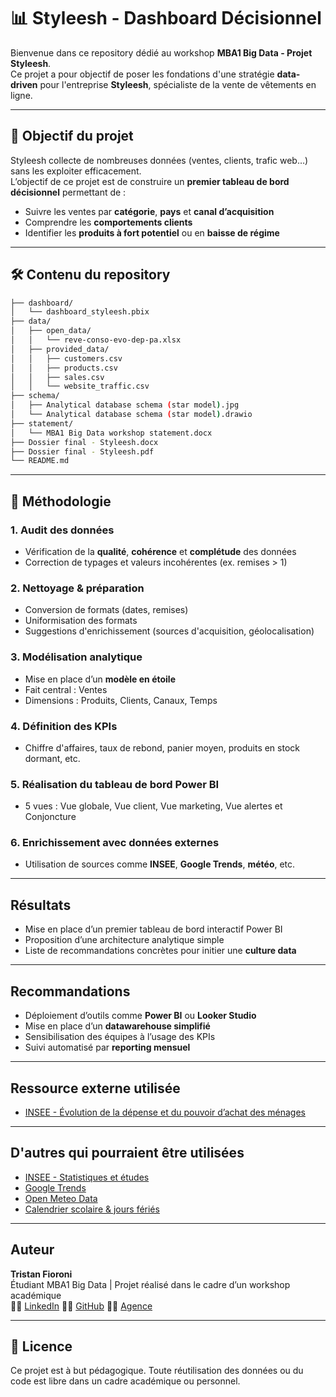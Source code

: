# 📊 Styleesh - Dashboard Décisionnel

Bienvenue dans ce repository dédié au workshop **MBA1 Big Data - Projet Styleesh**.  
Ce projet a pour objectif de poser les fondations d'une stratégie **data-driven** pour l'entreprise **Styleesh**, spécialiste de la vente de vêtements en ligne.

---

## 🧩 Objectif du projet

Styleesh collecte de nombreuses données (ventes, clients, trafic web…) sans les exploiter efficacement.  
L’objectif de ce projet est de construire un **premier tableau de bord décisionnel** permettant de :

- Suivre les ventes par **catégorie**, **pays** et **canal d’acquisition**
- Comprendre les **comportements clients**
- Identifier les **produits à fort potentiel** ou en **baisse de régime**

---

## 🛠️ Contenu du repository

```bash
├── dashboard/
│   └── dashboard_styleesh.pbix
├── data/
│   ├── open_data/
│   │   └── reve-conso-evo-dep-pa.xlsx
│   ├── provided_data/
│   │   ├── customers.csv
│   │   ├── products.csv
│   │   ├── sales.csv
│   │   └── website_traffic.csv
├── schema/
│   ├── Analytical database schema (star model).jpg
│   └── Analytical database schema (star model).drawio
├── statement/
│   └── MBA1 Big Data workshop statement.docx
├── Dossier final - Styleesh.docx
├── Dossier final - Styleesh.pdf
└── README.md
```

---

## 📝 Méthodologie

### 1. Audit des données
- Vérification de la **qualité**, **cohérence** et **complétude** des données
- Correction de typages et valeurs incohérentes (ex. remises > 1)

### 2. Nettoyage & préparation
- Conversion de formats (dates, remises)
- Uniformisation des formats
- Suggestions d'enrichissement (sources d'acquisition, géolocalisation)

### 3. Modélisation analytique
- Mise en place d’un **modèle en étoile**
- Fait central : Ventes  
- Dimensions : Produits, Clients, Canaux, Temps

### 4. Définition des KPIs
- Chiffre d'affaires, taux de rebond, panier moyen, produits en stock dormant, etc.

### 5. Réalisation du tableau de bord Power BI
- 5 vues : Vue globale, Vue client, Vue marketing, Vue alertes et Conjoncture

### 6. Enrichissement avec données externes
- Utilisation de sources comme **INSEE**, **Google Trends**, **météo**, etc.

---

## Résultats

- Mise en place d’un premier tableau de bord interactif Power BI
- Proposition d’une architecture analytique simple
- Liste de recommandations concrètes pour initier une **culture data**

---

## Recommandations

- Déploiement d’outils comme **Power BI** ou **Looker Studio**
- Mise en place d’un **datawarehouse simplifié**
- Sensibilisation des équipes à l’usage des KPIs
- Suivi automatisé par **reporting mensuel**

---

## Ressource externe utilisée

- [INSEE - Évolution de la dépense et du pouvoir d’achat des ménages](https://www.insee.fr/fr/statistiques/2385829)
---

## D'autres qui pourraient être utilisées

- [INSEE - Statistiques et études](https://www.insee.fr/fr/statistiques)
- [Google Trends](https://trends.google.com/)
- [Open Meteo Data](https://open-meteo.com/)
- [Calendrier scolaire & jours fériés](https://data.gouv.fr)

---

## Auteur

**Tristan Fioroni**  
Étudiant MBA1 Big Data | Projet réalisé dans le cadre d’un workshop académique  
👨‍🎓 [LinkedIn](https://www.linkedin.com/in/tristanfioroni/)
👨‍💼 [GitHub](https://github.com/Titi7750)
👨‍💻 [Agence](https://datamaniacs.fr/)

---

## 📝 Licence

Ce projet est à but pédagogique. Toute réutilisation des données ou du code est libre dans un cadre académique ou personnel.
